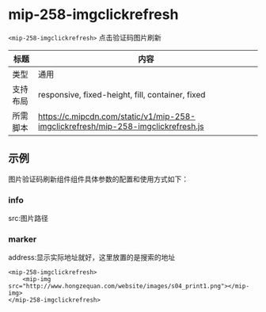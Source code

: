 # mip-258-imgclickrefresh

`<mip-258-imgclickrefresh>` 点击验证码图片刷新

标题|内容
----|----
类型|通用
支持布局|responsive, fixed-height, fill, container, fixed
所需脚本|https://c.mipcdn.com/static/v1/mip-258-imgclickrefresh/mip-258-imgclickrefresh.js

## 示例


图片验证码刷新组件组件具体参数的配置和使用方式如下：


### info
src:图片路径 


### marker
address:显示实际地址就好，这里放置的是搜索的地址
```
<mip-258-imgclickrefresh>
    <mip-img src="http://www.hongzequan.com/website/images/s04_print1.png"></mip-img>
</mip-258-imgclickrefresh>
```
